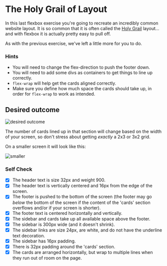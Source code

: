 # The Holy Grail of Layout

In this last flexbox exercise you're going to recreate an incredibly common website layout. It is so common that it is often called the [Holy Grail](https://www.google.com/search?q=holy+grail+layout&tbm=isch&sclient=img) layout... and with flexbox it is actually pretty easy to pull off.

As with the previous exercise, we've left a little more for you to do.

### Hints
- You will need to change the flex-direction to push the footer down.
- You will need to add some divs as containers to get things to line up correctly.
- `flex-wrap` will help get the cards aligned correctly.
-  Make sure you define how much space the cards should take up, in order for `flex-wrap` to work as intended.

## Desired outcome

![desired outcome](./desired-outcome.png)

The number of cards lined up in that section will change based on the width of your screen, so don't stress about getting _exactly_ a 2x3 or 3x2 grid.

On a smaller screen it will look like this:

![smaller](./desired-outcome-smaller.png)

### Self Check
- [X] The header text is size 32px and weight 900.
- [X] The header text is vertically centered and 16px from the edge of the screen.
- [X] The footer is pushed to the bottom of the screen (the footer may go _below_ the bottom of the screen if the content of the 'cards' section overflows and/or if your screen is shorter).
- [X] The footer text is centered horizontally and vertically.
- [X] The sidebar and cards take up all available space above the footer.
- [X] The sidebar is 300px wide (and it doesn't shrink).
- [X] The sidebar links are size 24px, are white, and do not have the underline text decoration.
- [X] The sidebar has 16px padding.
- [X] There is 32px padding around the 'cards' section.
- [X] The cards are arranged horizontally, but wrap to multiple lines when they run out of room on the page.
